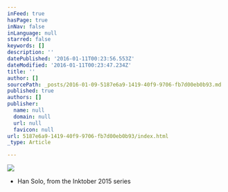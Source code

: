 ```yaml
---
inFeed: true
hasPage: true
inNav: false
inLanguage: null
starred: false
keywords: []
description: ''
datePublished: '2016-01-11T00:23:56.553Z'
dateModified: '2016-01-11T00:23:47.234Z'
title: ''
author: []
sourcePath: _posts/2016-01-09-5187e6a9-1419-40f9-9706-fb7d00eb0b93.md
published: true
authors: []
publisher:
  name: null
  domain: null
  url: null
  favicon: null
url: 5187e6a9-1419-40f9-9706-fb7d00eb0b93/index.html
_type: Article

---
```

![](https://s3-us-west-2.amazonaws.com/the-grid-img/p/a68409c260beaa2d6207dc01858363f7a2958c4d.png)

* Han Solo, from the Inktober 2015 series